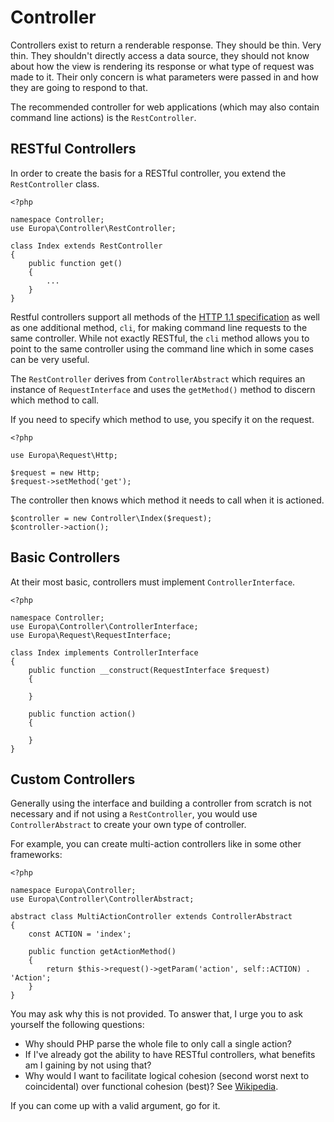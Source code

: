 Controller
==========

Controllers exist to return a renderable response. They should be thin. Very thin. They shouldn't directly access a data source, they should not know about how the view is rendering its response or what type of request was made to it. Their only concern is what parameters were passed in and how they are going to respond to that.

The recommended controller for web applications (which may also contain command line actions) is the `RestController`.

RESTful Controllers
-------------------

In order to create the basis for a RESTful controller, you extend the `RestController` class.

    <?php
    
    namespace Controller;
    use Europa\Controller\RestController;
    
    class Index extends RestController
    {
        public function get()
        {
            ...
        }
    }

Restful controllers support all methods of the [HTTP 1.1 specification](http://www.w3.org/Protocols/rfc2616/rfc2616-sec9.html) as well as one additional method, `cli`, for making command line requests to the same controller. While not exactly RESTful, the `cli` method allows you to point to the same controller using the command line which in some cases can be very useful.

The `RestController` derives from `ControllerAbstract` which requires an instance of `RequestInterface` and uses the `getMethod()` method to discern which method to call.

If you need to specify which method to use, you specify it on the request.

    <?php
    
    use Europa\Request\Http;
    
    $request = new Http;
    $request->setMethod('get');

The controller then knows which method it needs to call when it is actioned.

    $controller = new Controller\Index($request);
    $controller->action();

Basic Controllers
-----------------

At their most basic, controllers must implement `ControllerInterface`.

    <?php
    
    namespace Controller;
    use Europa\Controller\ControllerInterface;
    use Europa\Request\RequestInterface;
    
    class Index implements ControllerInterface
    {
        public function __construct(RequestInterface $request)
        {
            
        }
        
        public function action()
        {
            
        }
    }

Custom Controllers
------------------

Generally using the interface and building a controller from scratch is not necessary and if not using a `RestController`, you would use `ControllerAbstract` to create your own type of controller.

For example, you can create multi-action controllers like in some other frameworks:

    <?php
    
    namespace Europa\Controller;
    use Europa\Controller\ControllerAbstract;
    
    abstract class MultiActionController extends ControllerAbstract
    {
        const ACTION = 'index';
        
        public function getActionMethod()
        {
            return $this->request()->getParam('action', self::ACTION) . 'Action';
        }
    }

You may ask why this is not provided. To answer that, I urge you to ask yourself the following questions:

- Why should PHP parse the whole file to only call a single action?
- If I've already got the ability to have RESTful controllers, what benefits am I gaining by not using that?
- Why would I want to facilitate logical cohesion (second worst next to coincidental) over functional cohesion (best)? See [Wikipedia](http://en.wikipedia.org/wiki/Cohesion_\(computer_science\)).

If you can come up with a valid argument, go for it.
